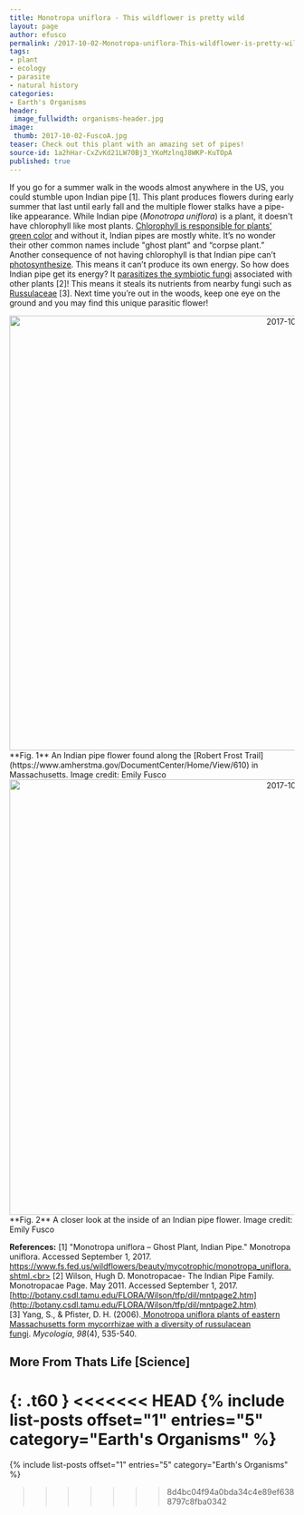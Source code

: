 ```yaml
---
title: Monotropa uniflora - This wildflower is pretty wild
layout: page
author: efusco
permalink: /2017-10-02-Monotropa-uniflora-This-wildflower-is-pretty-wild-EFusco/
tags:
- plant
- ecology
- parasite
- natural history
categories:
- Earth's Organisms
header:
 image_fullwidth: organisms-header.jpg
image:
 thumb: 2017-10-02-FuscoA.jpg
teaser: Check out this plant with an amazing set of pipes!
source-id: 1a2hHar-CxZvKd21LW70Bj3_YKoMzlnqJ8WKP-KuTOpA
published: true
---
```

If you go for a summer walk in the woods almost anywhere in the US, you could stumble upon Indian pipe [1]. This plant produces flowers during early summer that last until early fall and the multiple flower stalks have a pipe-like appearance. While Indian pipe (*Monotropa uniflora*) is a plant, it doesn't have chlorophyll like most plants. [Chlorophyll is responsible for plants' green color](http://thatslifesci.com/2017-02-13-The-Earth-Is-A-Blue-Marble-EFusco/) and without it, Indian pipes are mostly white. It’s no wonder their other common names include "ghost plant" and “corpse plant.” Another consequence of not having chlorophyll is that Indian pipe can’t [photosynthesize](https://www2.estrellamountain.edu/faculty/farabee/BIOBK/BioBookPS.html). This means it can’t produce its own energy. So how does Indian pipe get its energy? It [parasitizes the symbiotic fungi](https://en.wikipedia.org/wiki/Myco-heterotrophy) associated with other plants [2]! This means it steals its nutrients from nearby fungi such as [Russulaceae](https://en.wikipedia.org/wiki/Russulaceae) [3]. Next time you’re out in the woods, keep one eye on the ground and you may find this unique parasitic flower!

<center><a data-flickr-embed="true"  href="https://www.flickr.com/photos/139839751@N06/37391565666/in/dateposted-friend/" title="2017-10-02-FuscoA"><img src="https://farm5.staticflickr.com/4468/37391565666_4892579359_b.jpg" width="1024" height="767" alt="2017-10-02-FuscoA"></a><script async src="//embedr.flickr.com/assets/client-code.js" charset="utf-8"></script></center>
**Fig. 1** An Indian pipe flower found along the [Robert Frost Trail](https://www.amherstma.gov/DocumentCenter/Home/View/610) in Massachusetts. Image credit: Emily Fusco

<center><a data-flickr-embed="true"  href="https://www.flickr.com/photos/139839751@N06/36768828373/in/dateposted-friend/" title="2017-10-02-FuscoB"><img src="https://farm5.staticflickr.com/4429/36768828373_a647daee5d_b.jpg" width="1024" height="768" alt="2017-10-02-FuscoB"></a><script async src="//embedr.flickr.com/assets/client-code.js" charset="utf-8"></script></center>
**Fig. 2** A closer look at the inside of an Indian pipe flower. Image credit: Emily Fusco

**References:**
[1] "Monotropa uniflora – Ghost Plant, Indian Pipe." Monotropa uniflora. Accessed September 1, 2017. https://www.fs.fed.us/wildflowers/beauty/mycotrophic/monotropa_uniflora.shtml.<br>
[2] Wilson, Hugh D. Monotropacae- The Indian Pipe Family. Monotropacae Page. May 2011. Accessed September 1, 2017. [http://botany.csdl.tamu.edu/FLORA/Wilson/tfp/dil/mntpage2.htm](http://botany.csdl.tamu.edu/FLORA/Wilson/tfp/dil/mntpage2.htm)<br>
[3] Yang, S., & Pfister, D. H. (2006).[ Monotropa uniflora plants of eastern Massachusetts form mycorrhizae with a diversity of russulacean fungi](http://www.tandfonline.com/doi/full/10.1080/15572536.2006.11832656). *Mycologia*, *98*(4), 535-540.<br>

## More From Thats Life [Science]
{: .t60 }
<<<<<<< HEAD
{% include list-posts offset="1" entries="5" category="Earth's Organisms" %}
=======
{% include list-posts offset="1" entries="5" category="Earth's Organisms" %}

>>>>>>> 8d4bc04f94a0bda34c4e89ef6388797c8fba0342
